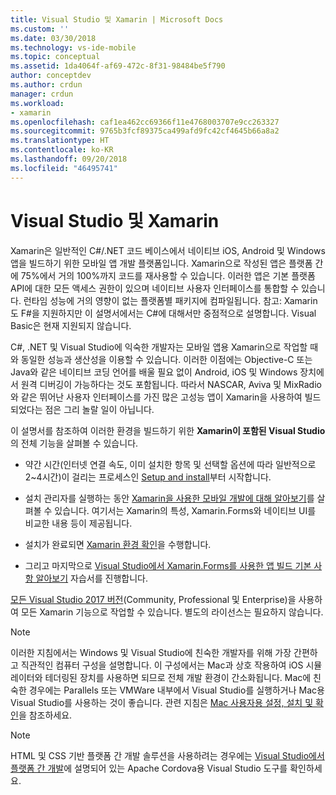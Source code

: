 ```yaml
---
title: Visual Studio 및 Xamarin | Microsoft Docs
ms.custom: ''
ms.date: 03/30/2018
ms.technology: vs-ide-mobile
ms.topic: conceptual
ms.assetid: 1da4064f-af69-472c-8f31-98484be5f790
author: conceptdev
ms.author: crdun
manager: crdun
ms.workload:
- xamarin
ms.openlocfilehash: caf1ea462cc69366f11e4768003707e9cc263327
ms.sourcegitcommit: 9765b3fcf89375ca499afd9fc42cf4645b66a8a2
ms.translationtype: HT
ms.contentlocale: ko-KR
ms.lasthandoff: 09/20/2018
ms.locfileid: "46495741"
---
```

# <a name="visual-studio-and-xamarin"></a>Visual Studio 및 Xamarin

Xamarin은 일반적인 C#/.NET 코드 베이스에서 네이티브 iOS, Android 및 Windows 앱을 빌드하기 위한 모바일 앱 개발 플랫폼입니다. Xamarin으로 작성된 앱은 플랫폼 간에 75%에서 거의 100%까지 코드를 재사용할 수 있습니다. 이러한 앱은 기본 플랫폼 API에 대한 모든 액세스 권한이 있으며 네이티브 사용자 인터페이스를 통합할 수 있습니다. 런타임 성능에 거의 영향이 없는 플랫폼별 패키지에 컴파일됩니다. 참고: Xamarin도 F#을 지원하지만 이 설명서에서는 C#에 대해서만 중점적으로 설명합니다. Visual Basic은 현재 지원되지 않습니다.

C#, .NET 및 Visual Studio에 익숙한 개발자는 모바일 앱용 Xamarin으로 작업할 때와 동일한 성능과 생산성을 이용할 수 있습니다. 이러한 이점에는 Objective-C 또는 Java와 같은 네이티브 코딩 언어를 배울 필요 없이 Android, iOS 및 Windows 장치에서 원격 디버깅이 가능하다는 것도 포함됩니다. 따라서 NASCAR, Aviva 및 MixRadio와 같은 뛰어난 사용자 인터페이스를 가진 많은 고성능 앱이 Xamarin을 사용하여 빌드되었다는 점은 그리 놀랄 일이 아닙니다.

이 설명서를 참조하여 이러한 환경을 빌드하기 위한 **Xamarin이 포함된 Visual Studio**의 전체 기능을 살펴볼 수 있습니다.

-   약간 시간(인터넷 연결 속도, 이미 설치한 항목 및 선택할 옵션에 따라 일반적으로 2~4시간)이 걸리는 프로세스인 [Setup and install](../cross-platform/setup-and-install.md)부터 시작합니다.

-   설치 관리자를 실행하는 동안 [Xamarin을 사용한 모바일 개발에 대해 알아보기](learn-about-mobile-development-with-xamarin.md)를 살펴볼 수 있습니다. 여기서는 Xamarin의 특성, Xamarin.Forms와 네이티브 UI를 비교한 내용 등이 제공됩니다.

-   설치가 완료되면 [Xamarin 환경 확인](../cross-platform/verify-your-xamarin-environment.md)을 수행합니다.

-   그리고 마지막으로 [Visual Studio에서 Xamarin.Forms를 사용한 앱 빌드 기본 사항 알아보기](learn-app-building-basics-with-xamarin-forms-in-visual-studio.md) 자습서를 진행합니다.

[모든 Visual Studio 2017 버전](https://visualstudio.microsoft.com/vs)(Community, Professional 및 Enterprise)을 사용하여 모든 Xamarin 기능으로 작업할 수 있습니다. 별도의 라이선스는 필요하지 않습니다.

> [!NOTE]
>  이러한 지침에서는 Windows 및 Visual Studio에 친숙한 개발자를 위해 가장 간편하고 직관적인 컴퓨터 구성을 설명합니다. 이 구성에서는 Mac과 상호 작용하여 iOS 시뮬레이터와 테더링된 장치를 사용하면 되므로 전체 개발 환경이 간소화됩니다. Mac에 친숙한 경우에는 Parallels 또는 VMWare 내부에서 Visual Studio를 실행하거나 Mac용 Visual Studio를 사용하는 것이 좋습니다. 관련 지침은 [Mac 사용자용 설정, 설치 및 확인](../cross-platform/setup-install-and-verifications-for-mac-users.md)을 참조하세요.

> [!NOTE]
>  HTML 및 CSS 기반 플랫폼 간 개발 솔루션을 사용하려는 경우에는 [Visual Studio에서 플랫폼 간 개발](../cross-platform/cross-platform-mobile-development-in-visual-studio.md#HTML)에 설명되어 있는 Apache Cordova용 Visual Studio 도구를 확인하세요.